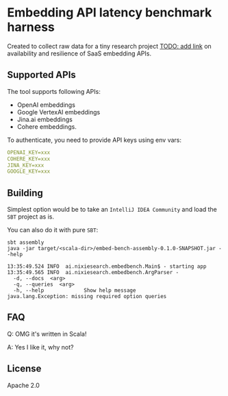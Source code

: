 # Embedding API latency benchmark harness

Created to collect raw data for a tiny research project [TODO: add link](about:blank) on availability and resilience of SaaS embedding APIs.

## Supported APIs

The tool supports following APIs:

* OpenAI embeddings
* Google VertexAI embeddings
* Jina.ai embeddings
* Cohere embeddings.

To authenticate, you need to provide API keys using env vars:

```yaml
OPENAI_KEY=xxx
COHERE_KEY=xxx
JINA_KEY=xxx
GOOGLE_KEY=xxx
```

## Building 

Simplest option would be to take an `IntelliJ IDEA Community` and load the `SBT` project as is.

You can also do it with pure `SBT`:

```shell
sbt assembly
java -jar target/<scala-dir>/embed-bench-assembly-0.1.0-SNAPSHOT.jar --help

13:35:49.524 INFO  ai.nixiesearch.embedbench.Main$ - starting app
13:35:49.565 INFO  ai.nixiesearch.embedbench.ArgParser - 
  -d, --docs  <arg>
  -q, --queries  <arg>
  -h, --help             Show help message
java.lang.Exception: missing required option queries
```

## FAQ

Q: OMG it's written in Scala!

A: Yes I like it, why not?

## License

Apache 2.0
